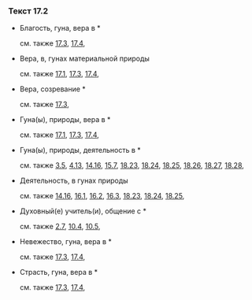 ### Текст 17.2
	
- Благость, гуна, вера в *

	см. также  [17.3](../17/1703.md),  [17.4](../17/1704.md), 
	
- Вера, в, гунах материальной природы

	см. также  [17.1](../17/1701.md),  [17.3](../17/1703.md),  [17.4](../17/1704.md), 
	
- Вера, созревание *

	см. также  [17.3](../17/1703.md), 
	
- Гуна(ы), природы, вера в *

	см. также  [17.1](../17/1701.md),  [17.3](../17/1703.md),  [17.4](../17/1704.md), 
	
- Гуна(ы), природы, деятельность в *

	см. также  [3.5](../03/0305.md),  [4.13](../04/0413.md),  [14.16](../14/1416.md),  [15.7](../15/1507.md),  [18.23](../18/1823.md),  [18.24](../18/1824.md),  [18.25](../18/1825.md),  [18.26](../18/1826.md),  [18.27](../18/1827.md),  [18.28](../18/1828.md), 
	
- Деятельность, в гунах природы

	см. также  [14.16](../14/1416.md),  [16.1](../16/1601.md),  [16.2](../16/1602.md),  [16.3](../16/1603.md),  [18.23](../18/1823.md),  [18.24](../18/1824.md),  [18.25](../18/1825.md), 
	
- Духовный(е) учитель(и), общение с *

	см. также  [2.7](../02/0207.md),  [10.4](../10/1004.md),  [10.5](../10/1005.md), 
	
- Невежество, гуна, вера в *

	см. также  [17.3](../17/1703.md),  [17.4](../17/1704.md), 
	
- Страсть, гуна, вера в *

	см. также  [17.3](../17/1703.md),  [17.4](../17/1704.md), 
